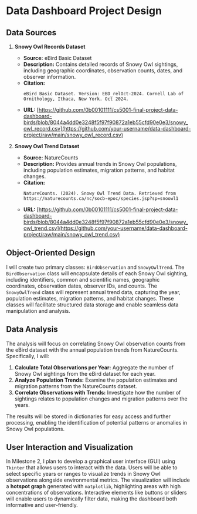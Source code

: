 # Data Dashboard Project Design

## Data Sources

1. **Snowy Owl Records Dataset**
   - **Source:** eBird Basic Dataset
   - **Description:** Contains detailed records of Snowy Owl sightings, including geographic coordinates, observation counts, dates, and observer information.
   - **Citation:**
     ```
     eBird Basic Dataset. Version: EBD_relOct-2024. Cornell Lab of Ornithology, Ithaca, New York. Oct 2024.
     ```
   - **URL:** [https://github.com/0b00101111/cs5001-final-project-data-dashboard-birds/blob/8044a4dd0e3248f5f97f90872a1eb55cfd90e0e3/snowy_owl_record.csv](https://github.com/your-username/data-dashboard-project/raw/main/snowy_owl_record.csv)

2. **Snowy Owl Trend Dataset**
   - **Source:** NatureCounts
   - **Description:** Provides annual trends in Snowy Owl populations, including population estimates, migration patterns, and habitat changes.
   - **Citation:**
     ```
     NatureCounts. (2024). Snowy Owl Trend Data. Retrieved from https://naturecounts.ca/nc/socb-epoc/species.jsp?sp=snoowl1
     ```
   - **URL:** [https://github.com/0b00101111/cs5001-final-project-data-dashboard-birds/blob/8044a4dd0e3248f5f97f90872a1eb55cfd90e0e3/snowy_owl_trend.csv](https://github.com/your-username/data-dashboard-project/raw/main/snowy_owl_trend.csv)

## Object-Oriented Design

I will create two primary classes: `BirdObservation` and `SnowyOwlTrend`. The `BirdObservation` class will encapsulate details of each Snowy Owl sighting, including identifiers, common and scientific names, geographic coordinates, observation dates, observer IDs, and counts. The `SnowyOwlTrend` class will represent annual trend data, capturing the year, population estimates, migration patterns, and habitat changes. These classes will facilitate structured data storage and enable seamless data manipulation and analysis.

## Data Analysis

The analysis will focus on correlating Snowy Owl observation counts from the eBird dataset with the annual population trends from NatureCounts. Specifically, I will:

1. **Calculate Total Observations per Year:** Aggregate the number of Snowy Owl sightings from the eBird dataset for each year.
2. **Analyze Population Trends:** Examine the population estimates and migration patterns from the NatureCounts dataset.
3. **Correlate Observations with Trends:** Investigate how the number of sightings relates to population changes and migration patterns over the years.

The results will be stored in dictionaries for easy access and further processing, enabling the identification of potential patterns or anomalies in Snowy Owl populations.

## User Interaction and Visualization

In Milestone 2, I plan to develop a graphical user interface (GUI) using `Tkinter` that allows users to interact with the data. Users will be able to select specific years or ranges to visualize trends in Snowy Owl observations alongside environmental metrics. The visualization will include a **hotspot graph** generated with `matplotlib`, highlighting areas with high concentrations of observations. Interactive elements like buttons or sliders will enable users to dynamically filter data, making the dashboard both informative and user-friendly.